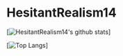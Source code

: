 # HesitantRealism14

[![HesitantRealism14's github stats](https://github-readme-stats.vercel.app/api?username=HesitantRealism14&count_private=true&show_icons=true&theme=radical&hide=issues)]

[![Top Langs](https://github-readme-stats.vercel.app/api/top-langs/?username=HesitantRealism14&layout=compact)]

